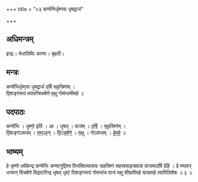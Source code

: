 +++
title = "०३ कण्वेभिर्धृष्णवा धृषद्वाजं"

+++
## अधिमन्त्रम्
इन्द्रः। मेधातिथिः काण्वः। बृहती।

## मन्त्रः
कण्वे॑भिर्धृष्ण॒वा धृ॒षद्वाजं॑ दर्षि सह॒स्रिण॑म् ।  
पि॒शङ्ग॑रूपं मघवन्विचर्षणे म॒क्षू गोम॑न्तमीमहे ॥

## पदपाठः
कण्वे॑भिः । धृ॒ष्णो॒ इति॑ । आ । धृ॒षत् । वाज॑म् । द॒र्षि॒ । स॒ह॒स्रिण॑म् ।  
पि॒शङ्ग॑ऽरूपम् । म॒घ॒ऽव॒न् । वि॒ऽच॒र्ष॒णे॒ । म॒क्षु । गोऽम॑न्तम् । ई॒म॒हे॒ ॥

## भाष्यम्
हे धृष्णो धर्षकेन्द्र कण्वेभिः कण्वानुद्दिश्य विभक्तिव्यत्ययः सहस्रिणं सहस्रसङ्ख्याकं वाजमादर्षि देहि । हे मघवन् धनवन् विचर्षणे विद्रष्टरिन्द्र धृषत् धृष्टं पिशङ्गरूपं गोमन्तंच वाजं मक्षु शीघ्रमीमहे याचामहे त्वामितिशेषः ॥ ३ ॥